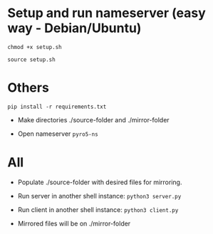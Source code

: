 # Setup and run nameserver (easy way - Debian/Ubuntu)

`chmod +x setup.sh`

`source setup.sh`

# Others

`pip install -r requirements.txt`

- Make directories ./source-folder and 
./mirror-folder

- Open nameserver
`pyro5-ns`

# All

- Populate ./source-folder with desired files for mirroring.

- Run server in another shell instance: `python3 server.py`

- Run client in another shell instance: `python3 client.py`

- Mirrored files will be on ./mirror-folder